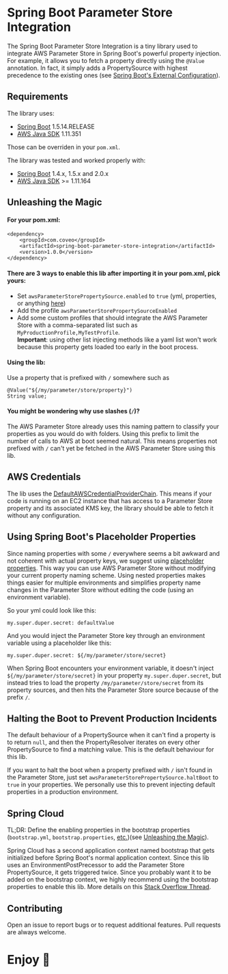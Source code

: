 # Spring Boot Parameter Store Integration

The Spring Boot Parameter Store Integration is a tiny library used to integrate AWS Parameter Store in Spring Boot's powerful property injection. For example, it allows you to fetch a property directly using the `@Value` annotation. In fact, it simply adds a PropertySource with highest precedence to the existing ones (see [Spring Boot's External Configuration](https://docs.spring.io/spring-boot/docs/current/reference/html/boot-features-external-config.html)).

## Requirements
The library uses:

- [Spring Boot](https://spring.io/projects/spring-boot) 1.5.14.RELEASE
- [AWS Java SDK](https://aws.amazon.com/sdk-for-java/) 1.11.351

Those can be overriden in your `pom.xml`.  

The library was tested and worked properly with:

- [Spring Boot](https://spring.io/projects/spring-boot) 1.4.x, 1.5.x and 2.0.x
- [AWS Java SDK](https://aws.amazon.com/sdk-for-java/) >= 1.11.164

## Unleashing the Magic

#### For your pom.xml:
```
<dependency>
    <groupId>com.coveo</groupId>
    <artifactId>spring-boot-parameter-store-integration</artifactId>
    <version>1.0.0</version>
</dependency>
```

#### There are 3 ways to enable this lib after importing it in your pom.xml, pick yours:
- Set `awsParameterStorePropertySource.enabled` to `true` (yml, properties, or anything [here](https://docs.spring.io/spring-boot/docs/current/reference/html/boot-features-external-config.html))
- Add the profile `awsParameterStorePropertySourceEnabled`
- Add some custom profiles that should integrate the AWS Parameter Store with a comma-separated list such as `MyProductionProfile,MyTestProfile`.  
**Important**: using other list injecting methods like a yaml list won't work because this property gets loaded too early in the boot process.

#### Using the lib:
Use a property that is prefixed with `/` somewhere such as
```
@Value("${/my/parameter/store/property}")
String value;
```

#### You might be wondering why use slashes (`/`)?
The AWS Parameter Store already uses this naming pattern to classify your properties as you would do with folders. Using this prefix to limit the number of calls to AWS at boot seemed natural. This means properties not prefixed with `/` can't yet be fetched in the AWS Parameter Store using this lib.

## AWS Credentials

The lib uses the [DefaultAWSCredentialProviderChain](https://docs.aws.amazon.com/AWSJavaSDK/latest/javadoc/com/amazonaws/auth/DefaultAWSCredentialsProviderChain.html). This means if your code is running on an EC2 instance that has access to a Parameter Store property and its associated KMS key, the library should be able to fetch it without any configuration.

## Using Spring Boot's Placeholder Properties

Since naming properties with some `/` everywhere seems a bit awkward and not coherent with actual property keys, we suggest using [placeholder properties](https://docs.spring.io/spring-boot/docs/current/reference/html/boot-features-external-config.html#boot-features-external-config-placeholders-in-properties). This way you can use AWS Parameter Store without modifying your current property naming scheme.
Using nested properties makes things easier for multiple environments and simplifies property name changes in the Parameter Store without editing the code (using an environment variable).

So your yml could look like this:
```
my.super.duper.secret: defaultValue
``` 
And you would inject the Parameter Store key through an environment variable using a placeholder like this:
```
my.super.duper.secret: ${/my/parameter/store/secret}
``` 
When Spring Boot encounters your environment variable, it doesn't inject `${/my/parameter/store/secret}` in your property `my.super.duper.secret`, but instead tries to load the property `/my/parameter/store/secret` from its property sources, and then hits the Parameter Store source because of the prefix `/`.

## Halting the Boot to Prevent Production Incidents

The default behaviour of a PropertySource when it can't find a property is to return `null`, and then the PropertyResolver iterates on every other PropertySource to find a matching value. This is the default behaviour for this lib.

If you want to halt the boot when a property prefixed with `/` isn't found in the Parameter Store, just set `awsParameterStorePropertySource.haltBoot` to `true` in your properties. We personally use this to prevent injecting default properties in a production environment.

## Spring Cloud

TL;DR: Define the enabling properties in the bootstrap properties (`bootstrap.yml`, `bootstrap.properties`, [etc.](https://cloud.spring.io/spring-cloud-static/spring-cloud.html#_the_bootstrap_application_context))(see [Unleashing the Magic](#there-are-3-ways-to-enable-this-lib-after-importing-it-in-your-pomxml-pick-yours)).

Spring Cloud has a second application context named bootstrap that gets initialized before Spring Boot's normal application context. Since this lib uses an EnvironmentPostPrecessor to add the Parameter Store PropertySource, it gets triggered twice. Since you probably want it to be added on the bootstrap context, we highly recommend using the bootstrap properties to enable this lib. More details on this [Stack Overflow Thread](https://stackoverflow.com/questions/50935915/adding-a-conditional-external-propertysource-in-a-spring-boot-application).

## Contributing
Open an issue to report bugs or to request additional features. Pull requests are always welcome.

# Enjoy 🍻